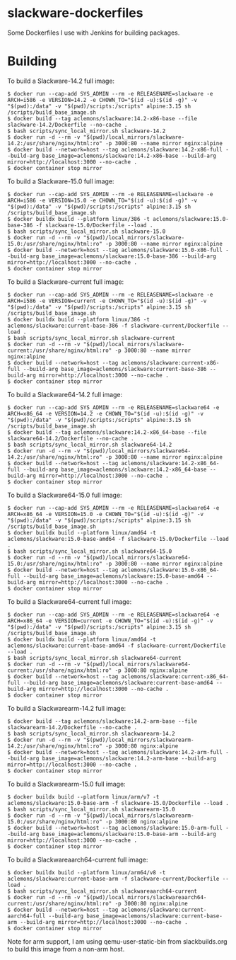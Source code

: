 slackware-dockerfiles
=====================

Some Dockerfiles I use with Jenkins for building packages.

# Building

To build a Slackware-14.2 full image:

    $ docker run --cap-add SYS_ADMIN --rm -e RELEASENAME=slackware -e ARCH=i586 -e VERSION=14.2 -e CHOWN_TO="$(id -u):$(id -g)" -v "$(pwd):/data" -v "$(pwd)/scripts:/scripts" alpine:3.15 sh /scripts/build_base_image.sh
    $ docker build --tag aclemons/slackware:14.2-x86-base --file slackware-14.2/Dockerfile --no-cache .
    $ bash scripts/sync_local_mirror.sh slackware-14.2
    $ docker run -d --rm -v "$(pwd)/local_mirrors/slackware-14.2:/usr/share/nginx/html:ro" -p 3000:80 --name mirror nginx:alpine
    $ docker build --network=host --tag aclemons/slackware:14.2-x86-full --build-arg base_image=aclemons/slackware:14.2-x86-base --build-arg mirror=http://localhost:3000 --no-cache .
    $ docker container stop mirror

To build a Slackware-15.0 full image:

    $ docker run --cap-add SYS_ADMIN --rm -e RELEASENAME=slackware -e ARCH=i586 -e VERSION=15.0 -e CHOWN_TO="$(id -u):$(id -g)" -v "$(pwd):/data" -v "$(pwd)/scripts:/scripts" alpine:3.15 sh /scripts/build_base_image.sh
    $ docker buildx build --platform linux/386 -t aclemons/slackware:15.0-base-386 -f slackware-15.0/Dockerfile --load .
    $ bash scripts/sync_local_mirror.sh slackware-15.0
    $ docker run -d --rm -v "$(pwd)/local_mirrors/slackware-15.0:/usr/share/nginx/html:ro" -p 3000:80 --name mirror nginx:alpine
    $ docker build --network=host --tag aclemons/slackware:15.0-x86-full --build-arg base_image=aclemons/slackware:15.0-base-386 --build-arg mirror=http://localhost:3000 --no-cache .
    $ docker container stop mirror

To build a Slackware-current full image:

    $ docker run --cap-add SYS_ADMIN --rm -e RELEASENAME=slackware -e ARCH=i586 -e VERSION=current -e CHOWN_TO="$(id -u):$(id -g)" -v "$(pwd):/data" -v "$(pwd)/scripts:/scripts" alpine:3.15 sh /scripts/build_base_image.sh
    $ docker buildx build --platform linux/386 -t aclemons/slackware:current-base-386 -f slackware-current/Dockerfile --load .
    $ bash scripts/sync_local_mirror.sh slackware-current
    $ docker run -d --rm -v "$(pwd)/local_mirrors/slackware-current:/usr/share/nginx/html:ro" -p 3000:80 --name mirror nginx:alpine
    $ docker build --network=host --tag aclemons/slackware:current-x86-full --build-arg base_image=aclemons/slackware:current-base-386 --build-arg mirror=http://localhost:3000 --no-cache .
    $ docker container stop mirror

To build a Slackware64-14.2 full image:

    $ docker run --cap-add SYS_ADMIN --rm -e RELEASENAME=slackware64 -e ARCH=x86_64 -e VERSION=14.2 -e CHOWN_TO="$(id -u):$(id -g)" -v "$(pwd):/data" -v "$(pwd)/scripts:/scripts" alpine:3.15 sh /scripts/build_base_image.sh
    $ docker build --tag aclemons/slackware:14.2-x86_64-base --file slackware64-14.2/Dockerfile --no-cache .
    $ bash scripts/sync_local_mirror.sh slackware64-14.2
    $ docker run -d --rm -v "$(pwd)/local_mirrors/slackware64-14.2:/usr/share/nginx/html:ro" -p 3000:80 --name mirror nginx:alpine
    $ docker build --network=host --tag aclemons/slackware:14.2-x86_64-full --build-arg base_image=aclemons/slackware:14.2-x86_64-base --build-arg mirror=http://localhost:3000 --no-cache .
    $ docker container stop mirror

To build a Slackware64-15.0 full image:

    $ docker run --cap-add SYS_ADMIN --rm -e RELEASENAME=slackware64 -e ARCH=x86_64 -e VERSION=15.0 -e CHOWN_TO="$(id -u):$(id -g)" -v "$(pwd):/data" -v "$(pwd)/scripts:/scripts" alpine:3.15 sh /scripts/build_base_image.sh
    $ docker buildx build --platform linux/amd64 -t aclemons/slackware:15.0-base-amd64 -f slackware-15.0/Dockerfile --load .
    $ bash scripts/sync_local_mirror.sh slackware64-15.0
    $ docker run -d --rm -v "$(pwd)/local_mirrors/slackware64-15.0:/usr/share/nginx/html:ro" -p 3000:80 --name mirror nginx:alpine
    $ docker build --network=host --tag aclemons/slackware:15.0-x86_64-full --build-arg base_image=aclemons/slackware:15.0-base-amd64 --build-arg mirror=http://localhost:3000 --no-cache .
    $ docker container stop mirror

To build a Slackware64-current full image:

    $ docker run --cap-add SYS_ADMIN --rm -e RELEASENAME=slackware64 -e ARCH=x86_64 -e VERSION=current -e CHOWN_TO="$(id -u):$(id -g)" -v "$(pwd):/data" -v "$(pwd)/scripts:/scripts" alpine:3.15 sh /scripts/build_base_image.sh
    $ docker buildx build --platform linux/amd64 -t aclemons/slackware:current-base-amd64 -f slackware-current/Dockerfile --load .
    $ bash scripts/sync_local_mirror.sh slackware64-current
    $ docker run -d --rm -v "$(pwd)/local_mirrors/slackware64-current:/usr/share/nginx/html:ro" -p 3000:80 nginx:alpine
    $ docker build --network=host --tag aclemons/slackware:current-x86_64-full --build-arg base_image=aclemons/slackware:current-base-amd64 --build-arg mirror=http://localhost:3000 --no-cache .
    $ docker container stop mirror

To build a Slackwarearm-14.2 full image:

    $ docker build --tag aclemons/slackware:14.2-arm-base --file slackwarearm-14.2/Dockerfile --no-cache .
    $ bash scripts/sync_local_mirror.sh slackwarearm-14.2
    $ docker run -d --rm -v "$(pwd)/local_mirrors/slackwarearm-14.2:/usr/share/nginx/html:ro" -p 3000:80 nginx:alpine
    $ docker build --network=host --tag aclemons/slackware:14.2-arm-full --build-arg base_image=aclemons/slackware:14.2-arm-base --build-arg mirror=http://localhost:3000 --no-cache .
    $ docker container stop mirror

To build a Slackwarearm-15.0 full image:

    $ docker buildx build --platform linux/arm/v7 -t aclemons/slackware:15.0-base-arm -f slackware-15.0/Dockerfile --load .
    $ bash scripts/sync_local_mirror.sh slackwarearm-15.0
    $ docker run -d --rm -v "$(pwd)/local_mirrors/slackwarearm-15.0:/usr/share/nginx/html:ro" -p 3000:80 nginx:alpine
    $ docker build --network=host --tag aclemons/slackware:15.0-arm-full --build-arg base_image=aclemons/slackware:15.0-base-arm --build-arg mirror=http://localhost:3000 --no-cache .
    $ docker container stop mirror

To build a Slackwareaarch64-current full image:

    $ docker buildx build --platform linux/arm64/v8 -t aclemons/slackware:current-base-arm -f slackware-current/Dockerfile --load .
    $ bash scripts/sync_local_mirror.sh slackwareaarch64-current
    $ docker run -d --rm -v "$(pwd)/local_mirrors/slackwareaarch64-current:/usr/share/nginx/html:ro" -p 3000:80 nginx:alpine
    $ docker build --network=host --tag aclemons/slackware:current-aarch64-full --build-arg base_image=aclemons/slackware:current-base-arm --build-arg mirror=http://localhost:3000 --no-cache .
    $ docker container stop mirror

Note for arm support, I am using qemu-user-static-bin from slackbuilds.org to build this image from a non-arm host.
